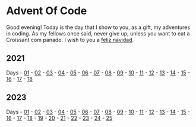 # Advent Of Code

Good evening! Today is the day that I show to you, as a gift, my adventures in coding. As my fellows once said, never give up, unless you want to eat a Croissant com panado. I wish to you a [feliz navidad](https://youtu.be/ihW56Xa3XGQ).

## 2021
Days - [01](<2022/day01>) - [02](<2022/day02>) - [03](<2022/day03>) - [04](<2022/day04>) - [05](<2022/day05>) - [06](<2022/day06>) - [07](<2022/day07>) - [08](<2022/day08>) - [09](<2022/day09>) - [10](<2022/day10>) - [11](<2022/day11>) - [12](<2022/day12>) - [13](<2022/day13>) - [14](<2022/day14>) - [15](<2022/day15>) - [16](<2022/day16>) - [17](<2022/day17>) - [18](<2022/day18>)

## 2023
Days - [01](<2023/day01>) - [02](<2023/day02>) - [03](<2023/day03>) - [04](<2023/day04>) - [05](<2023/day05>) - [06](<2023/day06>) - [07](<2023/day07>) - [08](<2023/day08>) - [09](<2023/day09>) - [10](<2023/day10>) - [11](<2023/day11>) - [12](<2023/day12>) - [13](<2023/day13>) - [14](<2023/day14>) - [15](<2023/day15>) - [16](<2023/day16>) - [17](<2023/day17>) - [18](<2023/day18>) - [19](<2023/day19>) - [20](<2023/day20>) - [21](<2023/day21>) - [22](<2023/day22>) - [23](<2023/day23>) - [24](<2023/day24>) - [25](<2023/day25>)
